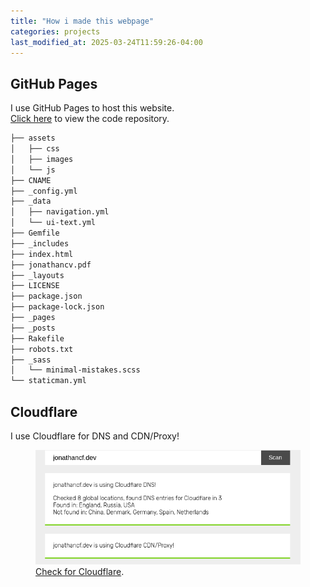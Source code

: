 ```yaml
---
title: "How i made this webpage"
categories: projects
last_modified_at: 2025-03-24T11:59:26-04:00
---
```

## GitHub Pages

I use GitHub Pages to host this website.  
[Click here](https://github.com/jonathand-cf/jonathand-cf.github.io) to view the code repository.

```bash
├── assets
│   ├── css
│   ├── images
│   └── js
├── CNAME
├── _config.yml
├── _data
│   ├── navigation.yml
│   └── ui-text.yml
├── Gemfile
├── _includes
├── index.html
├── jonathancv.pdf
├── _layouts
├── LICENSE
├── package.json
├── package-lock.json
├── _pages
├── _posts
├── Rakefile
├── robots.txt
├── _sass
│   └── minimal-mistakes.scss
└── staticman.yml
```
## Cloudflare
I use Cloudflare for DNS and CDN/Proxy!

<figure> <a href="/assets/images/cloudflare.png"><img src="/assets/images/cloudflare.png" alt="Cloudflare setup screenshot"></a> <figcaption><a href="https://checkforcloudflare.selesti.com/" title="Check for Cloudflare">Check for Cloudflare</a>.</figcaption> </figure>